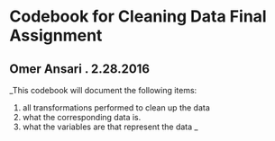 # Codebook for Cleaning Data Final Assignment
## Omer Ansari . 2.28.2016

_This codebook will document the following items:
1. all transformations performed to clean up the data
2. what the corresponding data is.
3. what the variables are that represent the data _